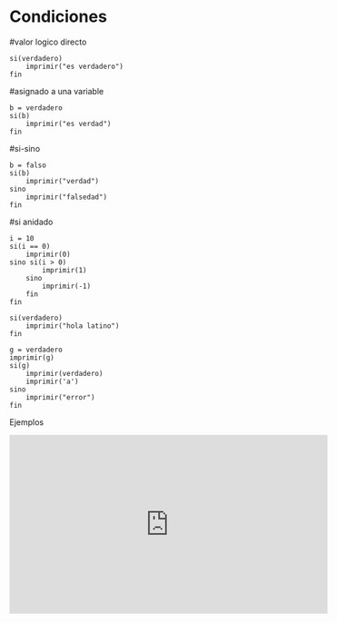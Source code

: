 # Condiciones

#valor logico directo

```
si(verdadero)
    imprimir("es verdadero")
fin
```

#asignado a una variable
```
b = verdadero
si(b)
    imprimir("es verdad")
fin
```

#si-sino
```
b = falso
si(b)
    imprimir("verdad")
sino
    imprimir("falsedad")
fin
```

#si anidado
```
i = 10
si(i == 0)
    imprimir(0)
sino si(i > 0)
        imprimir(1)
    sino
        imprimir(-1)
    fin
fin
```

```
si(verdadero)
    imprimir("hola latino")
fin

g = verdadero
imprimir(g)
si(g)
    imprimir(verdadero)
    imprimir('a')
sino
    imprimir("error")
fin
```

Ejemplos
<iframe width="560" height="315" src="https://www.youtube.com/embed/GoPpFjNJfVE" frameborder="0" allowfullscreen></iframe>

